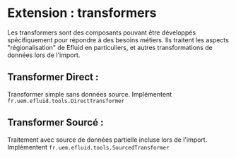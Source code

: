 # Extension : transformers

Les transformers sont des composants pouvant être développés spécifiquement pour répondre à des besoins métiers. Ils traitent les aspects "régionalisation" de Efluid en particuliers, et autres transformations de données lors de l'import.

## Transformer Direct : 

Transformer simple sans données source. Implémentent `fr.uem.efluid.tools.DirectTransformer`

## Transformer Sourcé : 

Traitement avec source de données partielle incluse lors de l'import. Implémentent `fr.uem.efluid.tools.SourcedTransformer`
